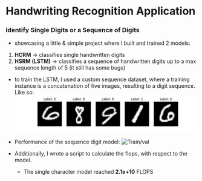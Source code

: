 # Handwriting Recognition Application

### Identify Single Digits or a Sequence of Digits

- showcasing a little & simple project where I built and trained 2 models:

1. **HCRM** -> classifies single handwritten digits
2. **HSRM (LSTM)** -> classifies a sequence of handwritten digits up to a max sequence length of 5 (it still has some bugs)

- to train the LSTM, I used a custom sequence dataset, where a training instance is a concatenation of five images, resulting to a digit sequence.
  Like so:
  ![First training sample](./test_data/sequence_data.jpg)

- Performance of the sequence digit model:
  ![Train/val](./test_data/ultra_newest.jpg)

- Additionally, I wrote a script to calculate the flops, with respect to the model.
  - The single character model reached **2.1e+10** FLOPS
